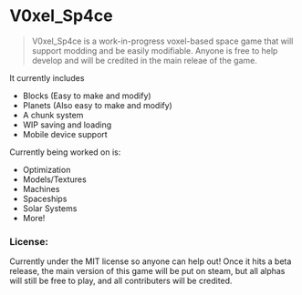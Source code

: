 # V0xel_Sp4ce

>V0xel_Sp4ce is a work-in-progress voxel-based space game that will support modding and be easily modifiable.
>Anyone is free to help develop and will be credited in the main releae of the game.

It currently includes
  - Blocks (Easy to make and modify)
  - Planets (Also easy to make and modify)
  - A chunk system
  - WIP saving and loading
  - Mobile device support

Currently being worked on is:
  - Optimization
  - Models/Textures
  - Machines
  - Spaceships
  - Solar Systems
  - More!

### License:
Currently under the MIT license so anyone can help out! Once it hits a beta release, the main version of this game will be put on steam, but all alphas will still be free to play, and all contributers will be credited.
